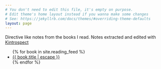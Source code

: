 ```yaml
---
# You don't need to edit this file, it's empty on purpose.
# Edit theme's home layout instead if you wanna make some changes
# See: https://jekyllrb.com/docs/themes/#overriding-theme-defaults
layout: page
---
```


<div class="home">
  <p>Directive like notes from the books I read. Notes extracted and edited with <a href="https://kintrospect.com">Kintrospect</a></p>
  <ul class="">
    {% for book in site.reading_feed %}
      <li>
        <a href="{{ book.url | relative_url }}">{{ book.title | escape }}</a>
      </li>
    {% endfor %}
  </ul>
</div>
